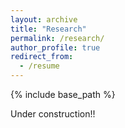 ```yaml
---
layout: archive
title: "Research"
permalink: /research/
author_profile: true
redirect_from:
  - /resume
---
```


{% include base_path %}

Under construction!!
